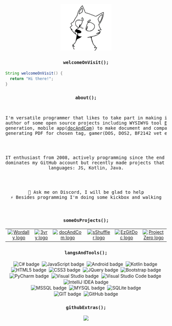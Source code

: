 <!--
- 🔭 I’m currently working on ...
- 🌱 I’m currently learning ...
- 👯 I’m looking to collaborate on ...
- 🤔 I’m looking for help with ...
- 💬 Ask me about ...
- ⚡ Fun fact: ...
- 🤔 I’m looking for help with ...
- 👯 I’m looking to collaborate on ...
-->

<p align="center">
  <img src="https://raw.githubusercontent.com/trolit/trolit/master/img/wolf_anim_t.gif" height="145"/>
</p>
<!-- source: https://cdn2.scratch.mit.edu/get_image/gallery/5079277_200x130.png -->

<h3 align="center">
  <code align="center">welcomeOnVisit();</code>
</h3>
  
```java
String welcomeOnVisit() { 
  return "Hi there!";
}
```

<h3 align="center">
  <code align="center">about();</code>
</h3>

<pre>
<p align="center">
I'm versatile programmer that likes to take part in making interesting projects,
author of some open source projects including WYSIWYG tool <a href="https://trolit.github.io/EzGitDoc/">EzGitDoc</a> for .md docs 
generation, mobile app(<a href="https://github.com/trolit/document-and-compare">docAndCom</a>) to make document and comparise changes easier
generating PDF for chosen tag, gamer(DOS, DOS2, BF2142 vet etc.), <a href="https://youtu.be/Y1UiD2sxoWo?list=PLCrKXyV2OjXiChtGSzLIQ4RHKvlzEdjnC">musicoholic</a>.
</p>
<p align="center">
IT enthusiast from 2008, actively programming since the end of the 2017. C# 
dominates my GitHub account but recently made projects that use other 
languages: JS, Kotlin, Java.
</p>
<p align="center">
💬 Ask me on Discord, I will be glad to help
⚡ Besides programming I'm doing some kickbox and walking
</p>
</pre>

<h3 align="center">
  <code align="center">someOsProjects();</code>
</h3>

| | | | | | |
| :---: | :---: | :---: | :---: | :---: | :---: |
| <a href="https://github.com/trolit/Wordally"><img src="https://trolit.github.io/images/wordally-cover.png" alt="Wordally logo" width="350" height="140"/></a> | <a href="https://github.com/trolit/3vry"><img src="https://trolit.github.io/images/3vry-cover.png" alt="3vry logo" width="350" height="140"/></a> | <a href="https://github.com/trolit/document-and-compare"><img src="https://trolit.github.io/images/docAndCom-cover.png" alt="docAndCom logo" width="350" height="140"/></a> | <a href="https://github.com/trolit/sShuffler"><img src="https://trolit.github.io/images/sShuffler-cover.PNG" alt="sShuffler logo" width="350" height="140"/></a> | <a href="https://github.com/trolit/EzGitDoc"><img src="https://trolit.github.io/images/ezGitDoc-cover.png" alt="EzGitDoc logo" width="350" height="140"/></a> | <a href="https://github.com/trolit/projectZero"><img src="https://trolit.github.io/images/projectZero-square.jpg" alt="Project Zero logo" width="350" height="140"/></a> |
<!-- For image table, it's highly recommended to have the same resolution images. 
 To find best results(no stretches, equal cells), both axis should be adjusted manually. -->

<h3 align="center">
  <code align="center">langsAndTools();</code>
</h3>

<p align="center">
<img align="center" src="https://img.shields.io/badge/-C%23-black?logo=c%20sharp&style=social" alt="C# badge"/>&nbsp; <img align="center" src="https://img.shields.io/badge/-JavaScript-black?logo=javascript&style=social" alt="JavaScript badge"/>&nbsp; <img align="center" src="https://img.shields.io/badge/-Android-black?logo=android&style=social" alt="Android badge"/>&nbsp; <img align="center" src="https://img.shields.io/badge/-Kotlin-black?logo=kotlin&style=social" alt="Kotlin badge"/>&nbsp; <img align="center" src="https://img.shields.io/badge/-HTML5-black?logo=html5&style=social" alt="HTML5 badge"/>&nbsp; <img align="center" src="https://img.shields.io/badge/-CSS3-black?logo=css3&style=social" alt="CSS3 badge"/>&nbsp; <img align="center" src="https://img.shields.io/badge/-jQuery-black?logo=jquery&style=social" alt="JQuery badge"/>&nbsp; <img align="center" src="https://img.shields.io/badge/-Bootstrap-black?logo=bootstrap&style=social" alt="Bootstrap badge"/> <br/>
<!-- IDE -->
<img align="center" src="https://img.shields.io/badge/-PyCharm-black?logo=pycharm&style=social" alt="PyCharm badge"/>&nbsp; <img align="center" src="https://img.shields.io/badge/-Visual%20Studio-black?logo=visual%20studio&style=social" alt="Visual Studio badge"/>&nbsp; <img align="center" src="https://img.shields.io/badge/-Visual%20Studio%20Code-black?logo=visual%20studio%20code&style=social" alt="Visual Studio Code badge"/>&nbsp; <img align="center" src="https://img.shields.io/badge/-IntelliJ%20IDEA-black?logo=intellij%20idea&style=social" alt="IntelliJ IDEA badge"/> <br/>
<!-- DB -->
<img align="center" src="https://img.shields.io/badge/-MSSQL-black?logo=microsoft%20sql%20server&style=social" alt="MSSQL badge"/>&nbsp; <img align="center" src="https://img.shields.io/badge/-MySQL-black?logo=mysql&style=social" alt="MYSQL badge"/>&nbsp; <img align="center" src="https://img.shields.io/badge/-SQLite-black?logo=sqlite&style=social" alt="SQLite badge"/> <br/>
<!-- Git -->
<img align="center" src="https://img.shields.io/badge/-Git-black?logo=git&style=social" alt="GIT badge"/>&nbsp; <img align="center" src="https://img.shields.io/badge/-GitHub-black?logo=github&style=social" alt="GitHub badge"/>
</p>

<h3 align="center">
  <code align="center">githubExtras();</code>
</h3>

<p align="center">
  <img src="https://github-readme-stats.vercel.app/api/top-langs/?username=trolit&layout=compact"/>
</p>
